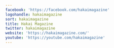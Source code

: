 ```yaml
---
facebook: 'https://facebook.com/hakaimagazine'
logohandle: hakaimagazine
sort: hakaimagazine
title: Hakai Magazine
twitter: hakaimagazine
website: 'https://hakaimagazine.com/'
youtube: 'https://youtube.com/hakaimagazine'
---
```

